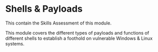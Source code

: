 # Shells & Payloads
This contain the Skills Assessment of this module.

This module covers the different types of payloads and functions of different shells to establish a foothold on vulnerable Windows & Linux systems.